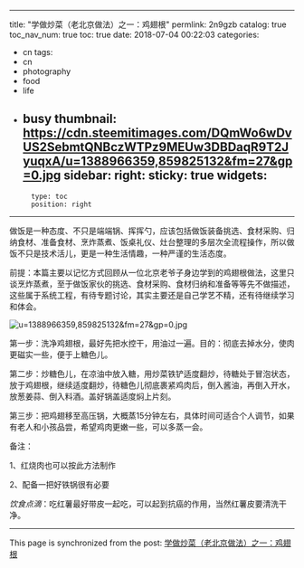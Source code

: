 
---
title: "学做炒菜（老北京做法）之一：鸡翅根"
permlink: 2n9gzb
catalog: true
toc_nav_num: true
toc: true
date: 2018-07-04 00:22:03
categories:
- cn
tags:
- cn
- photography
- food
- life
- busy
thumbnail: https://cdn.steemitimages.com/DQmWo6wDvUS2SebmtQNBczWTPz9MEUw3DBDaqR9T2JyuqxA/u=1388966359,859825132&fm=27&gp=0.jpg
sidebar:
    right:
        sticky: true
widgets:
    -
        type: toc
        position: right
---


做饭是一种态度、不只是端端锅、挥挥勺，应该包括做饭装备挑选、食材采购、归纳食材、准备食材、烹炸蒸煮、饭桌礼仪、灶台整理的多层次全流程操作，所以做饭不只是技术活儿，更是一种生活情趣，一种严谨的生活态度。

前提：本篇主要以记忆方式回顾从一位北京老爷子身边学到的鸡翅根做法，这里只谈烹炸蒸煮，至于做饭家伙的挑选、食材采购、食材归纳和准备等等先不做描述，这些属于系统工程，有待专题讨论，其实主要还是自己学艺不精，还有待继续学习和体会。

![u=1388966359,859825132&fm=27&gp=0.jpg](https://cdn.steemitimages.com/DQmWo6wDvUS2SebmtQNBczWTPz9MEUw3DBDaqR9T2JyuqxA/u=1388966359,859825132&fm=27&gp=0.jpg)

第一步：洗净鸡翅根，最好先把水控干，用油过一遍。目的：彻底去掉水分，使肉更磁实一些，便于上糖色儿。

第二步：炒糖色儿，在凉油中放入糖，用炒菜铁铲适度翻炒，待糖处于冒泡状态，放于鸡翅根，继续适度翻炒，待糖色儿彻底裹紧鸡肉后，倒入酱油，再倒入开水，放葱姜蒜、倒入料酒。盖好锅盖适度焖上片刻。

第三步：把鸡翅移至高压锅，大概蒸15分钟左右，具体时间可适合个人调节，如果有老人和小孩品尝，希望鸡肉更嫩一些，可以多蒸一会。


备注：

1、红烧肉也可以按此方法制作

2、配备一把好铁锅很有必要

 
*饮食点滴*：吃红薯最好带皮一起吃，可以起到抗癌的作用，当然红薯皮要清洗干净。

- - -

This page is synchronized from the post: [学做炒菜（老北京做法）之一：鸡翅根](https://steemit.com/@andrewma/2n9gzb)
